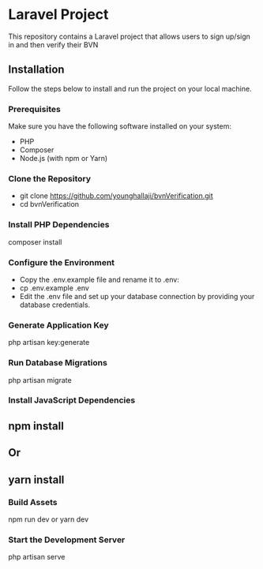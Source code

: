 # Laravel Project

This repository contains a Laravel project that allows users to sign up/sign in and then verify their BVN

## Installation

Follow the steps below to install and run the project on your local machine.

### Prerequisites

Make sure you have the following software installed on your system:

- PHP
- Composer
- Node.js (with npm or Yarn)

### Clone the Repository


- git clone https://github.com/younghallaji/bvnVerification.git
- cd bvnVerification

### Install PHP Dependencies

composer install

### Configure the Environment
- Copy the .env.example file and rename it to .env:
- cp .env.example .env
- Edit the .env file and set up your database connection by providing your database credentials.

### Generate Application Key

php artisan key:generate

### Run Database Migrations

php artisan migrate

### Install JavaScript Dependencies

npm install
-
Or
-
yarn install
-

### Build Assets

npm run dev or yarn dev

### Start the Development Server

php artisan serve























